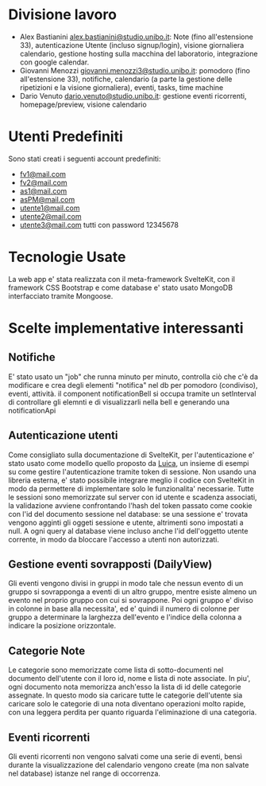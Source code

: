 # Divisione lavoro
- Alex Bastianini alex.bastianini@studio.unibo.it: Note (fino all'estensione 33), autenticazione Utente (incluso signup/login), visione giornaliera calendario, gestione hosting sulla macchina del laboratorio, integrazione con google calendar.
- Giovanni Menozzi giovanni.menozzi3@studio.unibo.it: pomodoro (fino all'estensione 33), notifiche, calendario (a parte la gestione delle ripetizioni e la visione giornaliera), eventi, tasks, time machine
- Dario Venuto dario.venuto@studio.unibo.it: gestione eventi ricorrenti, homepage/preview, visione calendario

# Utenti Predefiniti
Sono stati creati i seguenti account predefiniti:
- fv1@mail.com
- fv2@mail.com
- as1@mail.com
- asPM@mail.com
- utente1@mail.com
- utente2@mail.com
- utente3@mail.com
tutti con password 12345678

# Tecnologie Usate
La web app e' stata realizzata con il meta-framework SvelteKit, con il framework CSS Bootstrap e come database e' stato usato MongoDB interfacciato tramite Mongoose.

# Scelte implementative interessanti

## Notifiche
E' stato usato un "job" che runna minuto per minuto, controlla ciò che c'è da modificare e crea degli elementi "notifica" nel db per pomodoro (condiviso), eventi, attività. il component notificationBell si occupa tramite un setInterval di controllare gli elemnti e di visualizzarli nella bell e generando una notificationApi

## Autenticazione utenti
Come consigliato sulla documentazione di SvelteKit, per l'autenticazione e' stato usato come modello quello proposto da [Luica](https://lucia-auth.com/), un insieme di esempi su come gestire l'autenticazione tramite token di sessione. Non usando una libreria esterna, e' stato possibile integrare meglio il codice con SvelteKit in modo da permettere di implementare solo le funzionalita' necessarie. 
Tutte le sessioni sono memorizzate sul server con id utente e scadenza associati, la validazione avviene confrontando l'hash del token passato come cookie con l'id del documento sessione nel database: se una sessione e' trovata vengono agginti gli oggeti sessione e utente, altrimenti sono impostati a null.
A ogni query al database viene incluso anche l'id dell'oggetto utente corrente, in modo da bloccare l'accesso a utenti non autorizzati.

## Gestione eventi sovrapposti (DailyView)
Gli eventi vengono divisi in gruppi in modo tale che nessun evento di un gruppo si sovrapponga a eventi di un altro gruppo, mentre esiste almeno un evento nel proprio gruppo con cui si sovrappone. Poi ogni gruppo e' diviso in colonne in base alla necessita', ed e' quindi il numero di colonne per gruppo a determinare la larghezza dell'evento e l'indice della colonna a indicare la posizione orizzontale.

## Categorie Note
Le categorie sono memorizzate come lista di sotto-documenti nel documento dell'utente con il loro id, nome e lista di note associate. In piu', ogni documento nota memorizza anch'esso la lista di id delle categorie assegnate. In questo modo sia caricare tutte le categorie dell'utente sia caricare solo le categorie di una nota diventano operazioni molto rapide, con una leggera perdita per quanto riguarda l'eliminazione di una categoria.

## Eventi ricorrenti
Gli eventi ricorrenti non vengono salvati come una serie di eventi, bensì durante la visualizzazione del calendario vengono create (ma non salvate nel database) istanze nel range di occorrenza.